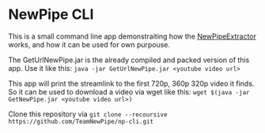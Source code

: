 NewPipe CLI
===========

This is a small command line app demonstraiting how the [NewPipeExtractor](https://github.com/TeamNewPipe/NewPipeExtractor) works, and how it can be used for own purpouse.

The GetUrlNewPipe.jar is the already compiled and packed version of this app. Use it like this:
`java -jar GetUrlNewPipe.jar <youtube video url>`

This app will print the streamlink to the first 720p, 360p 320p video it finds. So it can be used to download a video via wget like this:
`wget $(java -jar GetNewPipe.jar <youtube video url>)`

Clone this repository via `git clone --recoursive https://github.com/TeamNewPipe/np-cli.git`
